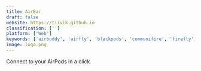 ```yaml
---
title: AirBar
draft: false 
website: https://tiivik.github.io
classification: ['']
platform: ['Web']
keywords: ['airbuddy', 'airfly', 'blackpods', 'communifire', 'firefly', 'fixmyspeakers', 'juice_for_macos', 'magbak', 'powerpod_case', 'rugged_case_for_airpods', 'toothfairy', 'zipbuds', 'mention']
image: logo.png
---
```

Connect to your AirPods in a click